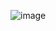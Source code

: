 ![image](https://github.com/user-attachments/assets/3c311be1-ffaf-4359-8f3a-c9d32c832772)




<!---
V4mqogh/V4mqogh is a ✨ special ✨ repository because its `README.md` (this file) appears on your GitHub profile.
You can click the Preview link to take a look at your changes.
--->
